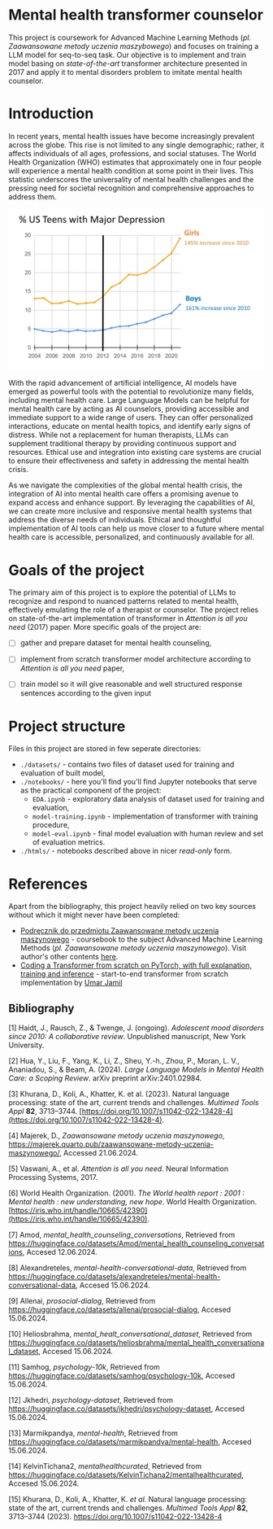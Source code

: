 # Mental health transformer counselor

This project is coursework for Advanced Machine Learning Methods (*pl. Zaawansowane metody uczenia maszybowego*) and focuses on training a LLM model for seq-to-seq task. Our objective is to implement and train model basing on *state-of-the-art* transformer architecture presented in 2017 and apply it to mental disorders problem to imitate mental health counselor.

# Introduction

In recent years, mental health issues have become increasingly prevalent across the globe. This rise is not limited to any single demographic; rather, it affects individuals of all ages, professions, and social statuses. The World Health Organization (WHO) estimates that approximately one in four people will experience a mental health condition at some point in their lives. This statistic underscores the universality of mental health challenges and the pressing need for societal recognition and comprehensive approaches to address them.

![% of teens with major depression in US](resources/readme/us_depression.png) 

With the rapid advancement of artificial intelligence, AI models have emerged as powerful tools with the potential to revolutionize many fields, including mental health care. Large Language Models can be helpful for mental health care by acting as AI counselors, providing accessible and immediate support to a wide range of users. They can offer personalized interactions, educate on mental health topics, and identify early signs of distress. While not a replacement for human therapists, LLMs can supplement traditional therapy by providing continuous support and resources. Ethical use and integration into existing care systems are crucial to ensure their effectiveness and safety in addressing the mental health crisis.

As we navigate the complexities of the global mental health crisis, the integration of AI into mental health care offers a promising avenue to expand access and enhance support. By leveraging the capabilities of AI, we can create more inclusive and responsive mental health systems that address the diverse needs of individuals. Ethical and thoughtful implementation of AI tools can help us move closer to a future where mental health care is accessible, personalized, and continuously available for all.
# Goals of the project

The primary aim of this project is to explore the potential of LLMs to recognize and respond to nuanced patterns related to mental health, effectively emulating the role of a therapist or counselor. The project relies on state-of-the-art implementation of transformer in *Attention is all you need* (2017) paper. More specific goals of the project are:

- [ ] gather and prepare dataset for mental health counseling,

- [ ] implement from scratch transformer model architecture according to *Attention is all you need* paper,

- [ ] train model so it will give reasonable and well structured response sentences according to the given input


# Project structure

Files in this project are stored in few seperate directories:

- `./datasets/` - contains two files of dataset used for training and evaluation of built model,
- `./notebooks/` - here you'll find you'll find Jupyter notebooks that serve as the practical component of the project:
	- `EDA.ipynb` - exploratory data analysis of dataset used for training and evaluation,
	- `model-training.ipynb` - implementation of transformer with training procedure,
	- `model-eval.ipynb` - final model evaluation with human review and set of evaluation metrics.
- `./htmls/` - notebooks described above in nicer *read-only* form.

# References

Apart from the bibliography, this project heavily relied on two key sources without which it might never have been completed:

- [Podręcznik do przedmiotu Zaawansowane metody uczenia maszynowego](https://majerek.quarto.pub/zaawansowane-metody-uczenia-maszynowego) - coursebook to the subject Advanced Machine Learning Methods (*pl. Zaawansowane metody uczenia maszynowego*). Visit author's other contents [here](https://github.com/dax44).
- [Coding a Transformer from scratch on PyTorch, with full explanation, training and inference](https://github.com/hkproj/pytorch-transformer) - start-to-end transformer from scratch implementation by [Umar Jamil](https://github.com/hkproj)


## Bibliography
[1] Haidt, J., Rausch, Z., & Twenge, J. (ongoing). _Adolescent mood disorders since 2010: A collaborative review_. Unpublished manuscript, New York University.
    
[2] Hua, Y., Liu, F., Yang, K., Li, Z., Sheu, Y.-h., Zhou, P., Moran, L. V., Ananiadou, S., & Beam, A. (2024). _Large Language Models in Mental Health Care: a Scoping Review_. arXiv preprint arXiv:2401.02984.
    
[3] Khurana, D., Koli, A., Khatter, K. et al. (2023). Natural language processing: state of the art, current trends and challenges. _Multimed Tools Appl_ **82**, 3713–3744. [https://doi.org/10.1007/s11042-022-13428-4](https://doi.org/10.1007/s11042-022-13428-4).

[4] Majerek, D., *Zaawansowane metody uczenia maszynowego*, https://majerek.quarto.pub/zaawansowane-metody-uczenia-maszynowego/, Accessed 21.06.2024. 

[5] Vaswani, A., et al. _Attention is all you need_. Neural Information Processing Systems, 2017.
    
[6] World Health Organization. (2001). _The World health report : 2001 : Mental health : new understanding, new hope_. World Health Organization. [https://iris.who.int/handle/10665/42390](https://iris.who.int/handle/10665/42390).

[7] Amod, *mental_health_counseling_conversations*, Retrieved from https://huggingface.co/datasets/Amod/mental_health_counseling_conversations, Accesed 12.06.2024.

[8] Alexandreteles, *mental-health-conversational-data*, Retrieved from https://huggingface.co/datasets/alexandreteles/mental-health-conversational-data, Accesed 15.06.2024.

[9] Allenai, *prosocial-dialog*, Retrieved from https://huggingface.co/datasets/allenai/prosocial-dialog, Accesed 15.06.2024.

[10] Heliosbrahma, *mental_healt_conversational_dataset*, Retrieved from https://huggingface.co/datasets/heliosbrahma/mental_health_conversational_dataset, Accesed 15.06.2024.

[11] Samhog, *psychology-10k*, Retrieved from https://huggingface.co/datasets/samhog/psychology-10k, Accesed 15.06.2024.

[12] Jkhedri, *psychology-dataset*, Retrieved from https://huggingface.co/datasets/jkhedri/psychology-dataset, Accesed 15.06.2024.

[13] Marmikpandya, *mental-health*, Retrieved from https://huggingface.co/datasets/marmikpandya/mental-health, Accesed 15.06.2024.

[14] KelvinTichana2, *mentalhealthcurated*, Retrieved from https://huggingface.co/datasets/KelvinTichana2/mentalhealthcurated, Accesed 15.06.2024.

[15] Khurana, D., Koli, A., Khatter, K. _et al._ Natural language processing: state of the art, current trends and challenges. _Multimed Tools Appl_ **82**, 3713–3744 (2023). https://doi.org/10.1007/s11042-022-13428-4

